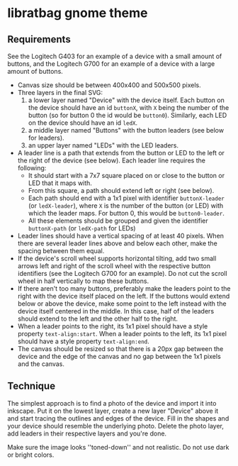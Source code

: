 libratbag gnome theme
====================

Requirements
------------

See the Logitech G403 for an example of a device with a small amount of buttons,
and the Logitech G700 for an example of a device with a large amount of buttons.

- Canvas size should be between 400x400 and 500x500 pixels.
- Three layers in the final SVG:
  1. a lower layer named "Device" with the device itself. Each button on the
  device should have an id `buttonX`, with `X` being the number of the button
  (so for button 0 the id would be `button0`). Similarly, each LED on the device
  should have an id `ledX`.
  2. a middle layer named "Buttons" with the button leaders (see below for
  leaders).
  3. an upper layer named "LEDs" with the LED leaders.
- A leader line is a path that extends from the button or LED to the left or the
  right of the device (see below). Each leader line requires the following:
  - It should start with a 7x7 square placed on or close to the button or LED
    that it maps with.
  - From this square, a path should extend left or right (see below).
  - Each path should end with a 1x1 pixel with identifier `buttonX-leader` (or
    `ledX-leader`), where `X` is the number of the button (or LED) with
    which the leader maps. For button 0, this would be `button0-leader`.
  - All these elements should be grouped and given the identifier `buttonX-path`
    (or `ledX-path` for LEDs)
- Leader lines should have a vertical spacing of at least 40 pixels. When there
  are several leader lines above and below each other, make the spacing between
  them equal.
- If the device's scroll wheel supports horizontal tilting, add two small arrows
  left and right of the scroll wheel with the respective button identifiers (see
  the Logitech G700 for an example). Do not cut the scroll wheel in half
  vertically to map these buttons.
- If there aren't too many buttons, preferably make the leaders point to the
  right with the device itself placed on the left. If the buttons would extend
  below or above the device, make some point to the left instead with the device
  itself centered in the middle. In this case, half of the leaders should extend
  to the left and the other half to the right.
- When a leader points to the right, its 1x1 pixel should have a style property
  `text-align:start`. When a leader points to the left, its 1x1 pixel should
  have a style property `text-align:end`.
- The canvas should be resized so that there is a 20px gap between the device
  and the edge of the canvas and no gap between the 1x1 pixels and the canvas.

Technique
---------

The simplest approach is to find a photo of the device and import it into
inkscape. Put it on the lowest layer, create a new layer "Device" above it
and start tracing the outlines and edges of the device. Fill in the shapes
and your device should resemble the underlying photo. Delete the photo
layer, add leaders in their respective layers and you're done.

Make sure the image looks ''toned-down'' and not realistic. Do not use dark or
bright colors.

